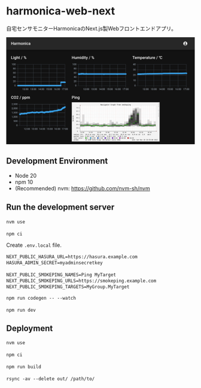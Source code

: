 # harmonica-web-next

自宅センサモニターHarmonicaのNext.js製Webフロントエンドアプリ。

![](docs/screenshot_monitor.jpg)

## Development Environment

- Node 20
- npm 10
- (Recommended) nvm: <https://github.com/nvm-sh/nvm>

## Run the development server

```shell
nvm use

npm ci
```

Create `.env.local` file.

```env
NEXT_PUBLIC_HASURA_URL=https://hasura.example.com
HASURA_ADMIN_SECRET=myadminsecretkey

NEXT_PUBLIC_SMOKEPING_NAMES=Ping MyTarget
NEXT_PUBLIC_SMOKEPING_URLS=https://smokeping.example.com
NEXT_PUBLIC_SMOKEPING_TARGETS=MyGroup.MyTarget
```

```shell
npm run codegen -- --watch

npm run dev
```

## Deployment

```shell
nvm use

npm ci

npm run build

rsync -av --delete out/ /path/to/
```

